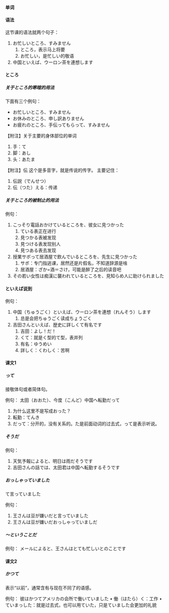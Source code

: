 #### 单词



#### 语法
这节课的语法就两个句子：
1. お忙しいところ、すみません
    1. ところ，表示马上将要 
    2. お忙しい，是忙しい的敬语
2. 中国といえば、ウーロン茶を連想します


#### ところ
##### 关于ところ的寒暄的用法

下面有三个例句：
* お忙しいところ、すみません
* お休みのところ、申し訳ありません
* お疲れのところ、手伝ってもらって、すみません


【附注】关于主要的身体部位的单词
1.	手：て
2.	脚：あし
3.	头：あたま


【附注】伝
这个是多音字，就是传说的传字。
主要记住：
1.	伝説（でんせつ）
2.	伝（つた）える：传递

##### 关于ところ的被制止的用法
例句：
1. こっそり電話おかけているところを、彼女に見つかった
    1. ている表正在进行
    2.	見つかる表被发现
    3.	見つける表发现别人
    4.	見つある表去发现
2.	授業サボって居酒屋で飲んでいるところを、先生に見つかった
    1.	サボ：专门指逃课，居然还是片假名，不知道辞源是啥
    2.	居酒屋：ざか=酒＝さけ，可能是醉了之后的读音吧
3.	その若い女性は痴漢に襲われているところを、見知らめ人に助けられました

#### といえば说到

例句：
1.	中国（ちゅうごく）といえば、ウーロン茶を連想（れんそう）します
    1.	总是会把ちゅうごく读成ちょうごく
2.	吉田さんといえば、歴史に詳しくて有名です
    1.	吉田：よし！だ！
    2.	くて：就是く型的て型，表并列
    3.	有名：ゆうめい
    4.	詳しく：くわしく：苦啊


#### 课文1
##### って

接敬体句或者简体句。

例句：
太田（おおた）、今度（こんど）中国へ転勤だって
1.	为什么这里不是写成おった？
2.	転勤：てんき
3.	だって：分开的，没有关系的。た是前面动词的过去式，って是表示听说。

##### そうだ

例句：
1.	天気予報によると、明日は雨だそうです
2.	吉田さんの話では、太田君は中国へ転勤するそうです



##### おっしゃっていました
て言っていました

例句：
1.	王さんは豆が嫌いだと言っていました
2.	王さんは豆が嫌いだおっしゃっていましだ

##### 〜ということだ

例句：
メールによると、王さんはとても忙しいとのことです



#### 课文2

##### かつて

表示“以前”，通常含有与现在不同了的语感。

例句：
彼はかつてアメリカの会所で働いていました
• 働（はたら）く：工作
• ていまっした：就是过去式，也可以用ていた，只是ていました会更加的礼貌

